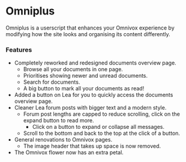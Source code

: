 # Omniplus

Omniplus is a userscript that enhances your Omnivox experience by modifying how the site looks and organising its 
content differently. 

### Features

- Completely reworked and redesigned documents overview page.
    - Browse all your documents in one page.
    - Prioritises showing newer and unread documents.
    - Search for documents.
    - A big button to mark all your documents as read!
- Added a button on Lea for you to quickly access the documents overview page.
- Cleaner Lea forum posts with bigger text and a modern style.
  - Forum post lengths are capped to reduce scrolling, click on the expand button to read more. 
    - Click on a button to expand or collapse all messages.
  - Scroll to the bottom and back to the top at the click of a button.
- General renovations to Omnivox pages.
    - The image header that takes up space is now removed.
- The Omnivox flower now has an extra petal.